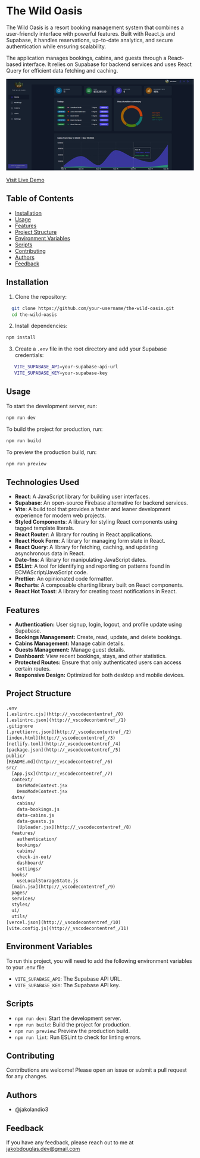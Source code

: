 # The Wild Oasis

The Wild Oasis is a resort booking management system that combines a user-friendly interface with powerful features. Built with React.js and Supabase, it handles reservations, up-to-date analytics, and secure authentication while ensuring scalability.

The application manages bookings, cabins, and guests through a React-based interface. It relies on Supabase for backend services and uses React Query for efficient data fetching and caching.

![The Wild Oasis Dashboard](/public/Screenshot%202024-11-18%20145452.png)

[Visit Live Demo](https://the-wild-oasis-seven-khaki.vercel.app/)

## Table of Contents

- [Installation](#installation)
- [Usage](#usage)
- [Features](#features)
- [Project Structure](#project-structure)
- [Environment Variables](#environment-variables)
- [Scripts](#scripts)
- [Contributing](#contributing)
- [Authors](#authors)
- [Feedback](#feedback)

## Installation

1. Clone the repository:

```sh
  git clone https://github.com/your-username/the-wild-oasis.git
  cd the-wild-oasis

```

2. Install dependencies:

```sh
npm install
```

3. Create a `.env` file in the root directory and add your Supabase credentials:

```sh
   VITE_SUPABASE_API=your-supabase-api-url
   VITE_SUPABASE_KEY=your-supabase-key
```

## Usage

To start the development server, run:

```sh
npm run dev
```

To build the project for production, run:

```sh
npm run build
```

To preview the production build, run:

```sh
npm run preview
```

## Technologies Used

- **React**: A JavaScript library for building user interfaces.
- **Supabase**: An open-source Firebase alternative for backend services.
- **Vite**: A build tool that provides a faster and leaner development experience for modern web projects.
- **Styled Components**: A library for styling React components using tagged template literals.
- **React Router**: A library for routing in React applications.
- **React Hook Form**: A library for managing form state in React.
- **React Query**: A library for fetching, caching, and updating asynchronous data in React.
- **Date-fns**: A library for manipulating JavaScript dates.
- **ESLint**: A tool for identifying and reporting on patterns found in ECMAScript/JavaScript code.
- **Prettier**: An opinionated code formatter.
- **Recharts**: A composable charting library built on React components.
- **React Hot Toast**: A library for creating toast notifications in React.

## Features

- **Authentication:** User signup, login, logout, and profile update using Supabase.
- **Bookings Management:** Create, read, update, and delete bookings.
- **Cabins Management:** Manage cabin details.
- **Guests Management:** Manage guest details.
- **Dashboard:** View recent bookings, stays, and other statistics.
- **Protected Routes:** Ensure that only authenticated users can access certain routes.
- **Responsive Design:** Optimized for both desktop and mobile devices.

## Project Structure

    .env
    [.eslintrc.cjs](http://_vscodecontentref_/0)
    [.eslintrc.json](http://_vscodecontentref_/1)
    .gitignore
    [.prettierrc.json](http://_vscodecontentref_/2)
    [index.html](http://_vscodecontentref_/3)
    [netlify.toml](http://_vscodecontentref_/4)
    [package.json](http://_vscodecontentref_/5)
    public/
    [README.md](http://_vscodecontentref_/6)
    src/
      [App.jsx](http://_vscodecontentref_/7)
      context/
        DarkModeContext.jsx
        DemoModeContext.jsx
      data/
        cabins/
        data-bookings.js
        data-cabins.js
        data-guests.js
        [Uploader.jsx](http://_vscodecontentref_/8)
      features/
        authentication/
        bookings/
        cabins/
        check-in-out/
        dashboard/
        settings/
      hooks/
        useLocalStorageState.js
      [main.jsx](http://_vscodecontentref_/9)
      pages/
      services/
      styles/
      ui/
      utils/
    [vercel.json](http://_vscodecontentref_/10)
    [vite.config.js](http://_vscodecontentref_/11)

## Environment Variables

To run this project, you will need to add the following environment variables to your .env file

- `VITE_SUPABASE_API`: The Supabase API URL.
- `VITE_SUPABASE_KEY`: The Supabase API key.

## Scripts

- `npm run dev:` Start the development server.
- `npm run build`: Build the project for production.
- `npm run preview`: Preview the production build.
- `npm run lint`: Run ESLint to check for linting errors.

## Contributing

Contributions are welcome! Please open an issue or submit a pull request for any changes.

## Authors

- @jakolandio3

## Feedback

If you have any feedback, please reach out to me at [jakobdouglas.dev@gmail.com](mailto:jakobdouglas.dev@gmail.com)
